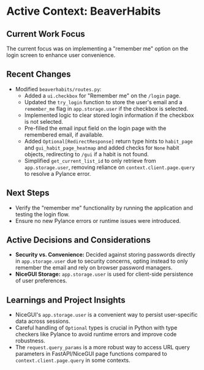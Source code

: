 # Active Context: BeaverHabits

## Current Work Focus

The current focus was on implementing a "remember me" option on the login screen to enhance user convenience.

## Recent Changes

-   Modified `beaverhabits/routes.py`:
    -   Added a `ui.checkbox` for "Remember me" on the `/login` page.
    -   Updated the `try_login` function to store the user's email and a `remember_me` flag in `app.storage.user` if the checkbox is selected.
    -   Implemented logic to clear stored login information if the checkbox is not selected.
    -   Pre-filled the email input field on the login page with the remembered email, if available.
    -   Added `Optional[RedirectResponse]` return type hints to `habit_page` and `gui_habit_page_heatmap` and added checks for `None` habit objects, redirecting to `/gui` if a habit is not found.
    -   Simplified `get_current_list_id` to only retrieve from `app.storage.user`, removing reliance on `context.client.page.query` to resolve a Pylance error.

## Next Steps

-   Verify the "remember me" functionality by running the application and testing the login flow.
-   Ensure no new Pylance errors or runtime issues were introduced.

## Active Decisions and Considerations

-   **Security vs. Convenience:** Decided against storing passwords directly in `app.storage.user` due to security concerns, opting instead to only remember the email and rely on browser password managers.
-   **NiceGUI Storage:** `app.storage.user` is used for client-side persistence of user preferences.

## Learnings and Project Insights

-   NiceGUI's `app.storage.user` is a convenient way to persist user-specific data across sessions.
-   Careful handling of `Optional` types is crucial in Python with type checkers like Pylance to avoid runtime errors and improve code robustness.
-   The `request.query_params` is a more robust way to access URL query parameters in FastAPI/NiceGUI page functions compared to `context.client.page.query` in some contexts.
